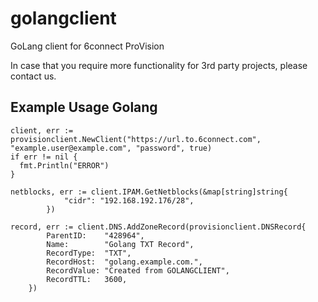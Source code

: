 # golangclient
GoLang client for 6connect ProVision

In case that you require more functionality for 3rd party projects, please contact us.

## Example Usage Golang

```golang
client, err := provisionclient.NewClient("https://url.to.6connect.com", "example.user@example.com", "password", true)
if err != nil {
  fmt.Println("ERROR")
}

netblocks, err := client.IPAM.GetNetblocks(&map[string]string{
			"cidr": "192.168.192.176/28",
		})
    
record, err := client.DNS.AddZoneRecord(provisionclient.DNSRecord{
		ParentID:    "428964",
		Name:        "Golang TXT Record",
		RecordType:  "TXT",
		RecordHost:  "golang.example.com.",
		RecordValue: "Created from GOLANGCLIENT",
		RecordTTL:   3600,
	})
```
